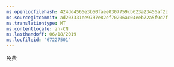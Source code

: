 ```yaml
---
ms.openlocfilehash: 424dd4565e3b50faee0307759cb623a23456af2c
ms.sourcegitcommit: ad203331ee9737e82ef70206ac04eeb72a5f9c7f
ms.translationtype: MT
ms.contentlocale: zh-CN
ms.lasthandoff: 06/18/2019
ms.locfileid: "67227501"
---
```

免费